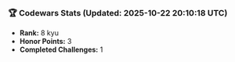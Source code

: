 ### 🏆 Codewars Stats (Updated: 2025-10-22 20:10:18 UTC)

- **Rank:** 8 kyu
- **Honor Points:** 3
- **Completed Challenges:** 1
